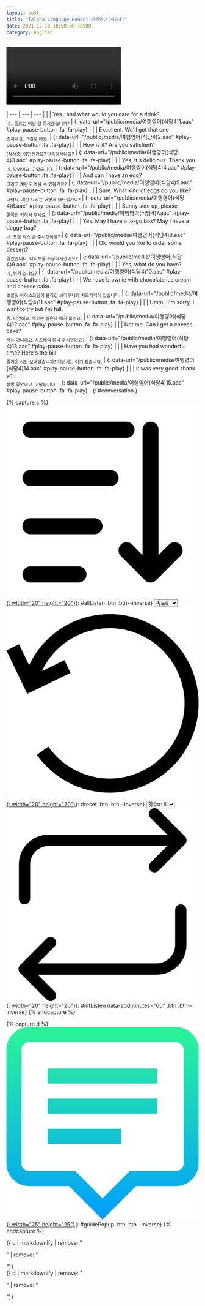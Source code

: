 ```yaml
---
layout: post
title: "[Aloha Language House]-여행영어(식당4)"
date: 2021-12-10 10:00:00 +0900
category: english
---
```


<div class="video-container">
    <video id="player" class="video-js vjs-default-skin vjs-big-play-centered" data-json="/public/json/Aloha Language House-여행영어(식당4).json"></video>
</div>

| --- | --- | --- |
| | Yes.. and what would you care for a drink?<br/><sub>네.. 음료는 어떤 걸 하시겠습니까?</sub> | [](#){: data-url="/public/media/여행영어(식당4)1.aac" #play-pause-button .fa .fa-play} |
| | Excellent. We'll get that one<br/><sub>멋지네요. 그걸로 하죠.</sub> | [](#){: data-url="/public/media/여행영어(식당4)2.aac" #play-pause-button .fa .fa-play} |
| | How is it? Are you satisfied?<br/><sub>(식사중) 어떤신가요? 만족하시나요?</sub> | [](#){: data-url="/public/media/여행영어(식당4)3.aac" #play-pause-button .fa .fa-play} |
| | Yes, it's delicious. Thank you<br/><sub>네, 맛있어요. 고맙습니다.</sub> | [](#){: data-url="/public/media/여행영어(식당4)4.aac" #play-pause-button .fa .fa-play} |
| | And can I have an egg?<br/><sub>그리고 계란도 먹을 수 있을가요?</sub> | [](#){: data-url="/public/media/여행영어(식당4)5.aac" #play-pause-button .fa .fa-play} |
| | Sure. What kind of eggs do you like?<br/><sub>그럼요. 계란 요리는 어떻게 해드릴가요?</sub> | [](#){: data-url="/public/media/여행영어(식당4)6.aac" #play-pause-button .fa .fa-play} |
| | Sunny side up, please<br/><sub>한쪽만 익혀서 주세요.</sub> | [](#){: data-url="/public/media/여행영어(식당4)7.aac" #play-pause-button .fa .fa-play} |
| | Yes. May I have a to-go box? May I have a doggy bag?<br/><sub>네. 포장 박스 좀 주시겠어요?</sub> | [](#){: data-url="/public/media/여행영어(식당4)8.aac" #play-pause-button .fa .fa-play} |
| | Ok. would you like to order some dessert?<br/><sub>알겠습니다. 디저트를 주문하시겠어요?</sub> | [](#){: data-url="/public/media/여행영어(식당4)9.aac" #play-pause-button .fa .fa-play} |
| | Yes, what do you have?<br/><sub>네, 뭐가 있나요?</sub> | [](#){: data-url="/public/media/여행영어(식당4)10.aac" #play-pause-button .fa .fa-play} |
| | We have brownie with chocolate ice cream and cheese cake.<br/><sub>초콜릿 아이스크림이 올라간 브라우니와 치즈케익이 있습니다.</sub> | [](#){: data-url="/public/media/여행영어(식당4)11.aac" #play-pause-button .fa .fa-play} |
| | Umm.. i'm sorry. I want to try but i'm full.<br/><sub>음. 미안해요. 먹고는 싶은데 배가 불러요.</sub> | [](#){: data-url="/public/media/여행영어(식당4)12.aac" #play-pause-button .fa .fa-play} |
| | Not me. Can I get a cheese cake?<br/><sub>저는 아니에요. 치즈케익 하나 주시겠어요?</sub> | [](#){: data-url="/public/media/여행영어(식당4)13.aac" #play-pause-button .fa .fa-play} |
| | Have you had wonderful time? Here's the bill<br/><sub>즐거운 시간 보내셨습니까? 계산서는 여기 있습니다.</sub> | [](#){: data-url="/public/media/여행영어(식당4)14.aac" #play-pause-button .fa .fa-play} |
| | It was very good. thank you<br/><sub>정말 좋았어요. 고맙습니다.</sub> | [](#){: data-url="/public/media/여행영어(식당4)15.aac" #play-pause-button .fa .fa-play} |
{: #conversation }

{% capture c %}
  [![](/public/icon/sorting-order-button.png){: width="20" height="20"}](#){: #allListen .btn .btn--inverse}
  <select id="playbackspeed">
    <option value="2.0">속도+2</option>
    <option value="1.5">속도+1</option>
    <option value="1.0" selected>속도0</option>
    <option value="0.75">속도-1</option>
    <option value="0.5">속도-2</option>
  </select>
  [![](/public/icon/reset-button.png){: width="20" height="20"}](#){: #reset .btn .btn--inverse}
  <select id="ringsToPlay">
    <option value="1">횟수01회</option>
    <option value="2">횟수02회</option>
    <option value="3">횟수03회</option>
    <option value="4">횟수04회</option>
    <option value="5">횟수05회</option>
    <option value="7">횟수07회</option>
    <option value="10">횟수10회</option>
  </select>
  [![](/public/icon/repeat-button.png){: width="20" height="20"}](#){: #infListen data-addminutes="60" .btn .btn--inverse}
{% endcapture %}

{% capture d %}
[![](/public/icon/open-popup-button.png){: width="25" height="25"}](#){: #guidePopup .btn .btn--inverse}
{% endcapture %}

<div class="bottom-bar">
  <div class="bottom-bar1"></div>
  <div class="bottom-bar2">{{ c | markdownify | remove: "<p>" | remove: "</p>"}}</div>
  <div class="bottom-bar3">{{ d | markdownify | remove: "<p>" | remove: "</p>"}}</div>
</div>